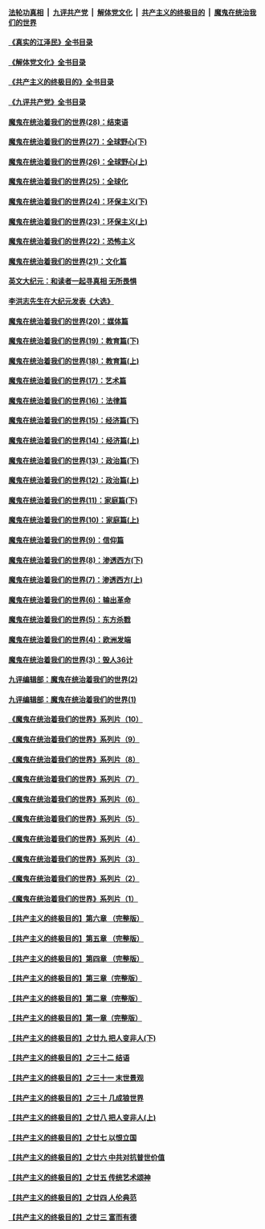 ####  [法轮功真相](../../../../basic/blob/master/README.md?t=06191502) &nbsp;|&nbsp; [九评共产党](../../../../9ping.md/blob/master/README.md?t=06191502) &nbsp;|&nbsp; [解体党文化](../../../../jtdwh.md/blob/master/README.md?t=06191502)  &nbsp;|&nbsp; [共产主义的终极目的](../../../../gczydzjmd.md/blob/master/README.md?t=06191502) &nbsp;|&nbsp; [魔鬼在统治我们的世界](../../../../mgztzwmdsj.md/blob/master/README.md?t=06191502) 

#### [《真实的江泽民》全书目录](../pages/nsc422/n13721399.md?t=06191502) 

#### [《解体党文化》全书目录](../pages/nsc422/n13721157.md?t=06191502) 

#### [《共产主义的终极目的》全书目录](../pages/nsc422/n13721048.md?t=06191502) 

#### [《九评共产党》全书目录](../pages/nsc422/n13708085.md?t=06191502) 

#### [魔鬼在统治着我们的世界(28)：结束语](../pages/nsc422/n10936246.md?t=06191502) 

#### [魔鬼在统治着我们的世界(27)：全球野心(下)](../pages/nsc422/n10928319.md?t=06191502) 

#### [魔鬼在统治着我们的世界(26)：全球野心(上)](../pages/nsc422/n10900318.md?t=06191502) 

#### [魔鬼在统治着我们的世界(25)：全球化](../pages/nsc422/n10788205.md?t=06191502) 

#### [魔鬼在统治着我们的世界(24)：环保主义(下)](../pages/nsc422/n10695307.md?t=06191502) 

#### [魔鬼在统治着我们的世界(23)：环保主义(上)](../pages/nsc422/n10688613.md?t=06191502) 

#### [魔鬼在统治着我们的世界(22)：恐怖主义](../pages/nsc422/n10614727.md?t=06191502) 

#### [魔鬼在统治着我们的世界(21)：文化篇](../pages/nsc422/n10597706.md?t=06191502) 

#### [英文大纪元：和读者一起寻真相 无所畏惧](../pages/nsc422/n12542027.md?t=06191502) 

#### [李洪志先生在大纪元发表《大选》](../pages/nsc422/n12534746.md?t=06191502) 

#### [魔鬼在统治着我们的世界(20)：媒体篇](../pages/nsc422/n10586579.md?t=06191502) 

#### [魔鬼在统治着我们的世界(19)：教育篇(下)](../pages/nsc422/n10564808.md?t=06191502) 

#### [魔鬼在统治着我们的世界(18)：教育篇(上)](../pages/nsc422/n10526970.md?t=06191502) 

#### [魔鬼在统治着我们的世界(17)：艺术篇](../pages/nsc422/n10499093.md?t=06191502) 

#### [魔鬼在统治着我们的世界(16)：法律篇](../pages/nsc422/n10485969.md?t=06191502) 

#### [魔鬼在统治着我们的世界(15)：经济篇(下)](../pages/nsc422/n10469975.md?t=06191502) 

#### [魔鬼在统治着我们的世界(14)：经济篇(上)](../pages/nsc422/n10457370.md?t=06191502) 

#### [魔鬼在统治着我们的世界(13)：政治篇(下)](../pages/nsc422/n10448270.md?t=06191502) 

#### [魔鬼在统治着我们的世界(12)：政治篇(上)](../pages/nsc422/n10444576.md?t=06191502) 

#### [魔鬼在统治着我们的世界(11)：家庭篇(下)](../pages/nsc422/n10440961.md?t=06191502) 

#### [魔鬼在统治着我们的世界(10)：家庭篇(上)](../pages/nsc422/n10435448.md?t=06191502) 

#### [魔鬼在统治着我们的世界(9)：信仰篇](../pages/nsc422/n10432159.md?t=06191502) 

#### [魔鬼在统治着我们的世界(8)：渗透西方(下)](../pages/nsc422/n10429603.md?t=06191502) 

#### [魔鬼在统治着我们的世界(7)：渗透西方(上)](../pages/nsc422/n10426013.md?t=06191502) 

#### [魔鬼在统治着我们的世界(6)：输出革命](../pages/nsc422/n10421536.md?t=06191502) 

#### [魔鬼在统治着我们的世界(5)：东方杀戮](../pages/nsc422/n10417707.md?t=06191502) 

#### [魔鬼在统治着我们的世界(4)：欧洲发端](../pages/nsc422/n10414890.md?t=06191502) 

#### [魔鬼在统治着我们的世界(3)：毁人36计](../pages/nsc422/n10411583.md?t=06191502) 

#### [九评编辑部：魔鬼在统治着我们的世界(2)](../pages/nsc422/n10410036.md?t=06191502) 

#### [九评编辑部：魔鬼在统治着我们的世界(1)](../pages/nsc422/n10406825.md?t=06191502) 

#### [《魔鬼在统治着我们的世界》系列片（10）](../pages/nsc422/n12292670.md?t=06191502) 

#### [《魔鬼在统治着我们的世界》系列片（9）](../pages/nsc422/n12290859.md?t=06191502) 

#### [《魔鬼在统治着我们的世界》系列片（8）](../pages/nsc422/n12287445.md?t=06191502) 

#### [《魔鬼在统治着我们的世界》系列片（7）](../pages/nsc422/n12283425.md?t=06191502) 

#### [《魔鬼在统治着我们的世界》系列片（6）](../pages/nsc422/n12282314.md?t=06191502) 

#### [《魔鬼在统治着我们的世界》系列片（5）](../pages/nsc422/n12281419.md?t=06191502) 

#### [《魔鬼在统治着我们的世界》系列片（4）](../pages/nsc422/n12274024.md?t=06191502) 

#### [《魔鬼在统治着我们的世界》系列片（3）](../pages/nsc422/n12271322.md?t=06191502) 

#### [《魔鬼在统治着我们的世界》系列片（2）](../pages/nsc422/n12269049.md?t=06191502) 

#### [《魔鬼在统治着我们的世界》系列片（1）](../pages/nsc422/n12267575.md?t=06191502) 

#### [【共产主义的终极目的】第六章 （完整版）](../pages/nsc422/n11428913.md?t=06191502) 

#### [【共产主义的终极目的】第五章 （完整版）](../pages/nsc422/n11428912.md?t=06191502) 

#### [【共产主义的终极目的】第四章 （完整版）](../pages/nsc422/n11428907.md?t=06191502) 

#### [【共产主义的终极目的】第三章（完整版）](../pages/nsc422/n11428848.md?t=06191502) 

#### [【共产主义的终极目的】第二章（完整版）](../pages/nsc422/n11428831.md?t=06191502) 

#### [【共产主义的终极目的】第一章（完整版）](../pages/nsc422/n11417651.md?t=06191502) 

#### [【共产主义的终极目的】之廿九 把人变非人(下)](../pages/nsc422/n11344140.md?t=06191502) 

#### [【共产主义的终极目的】之三十二 结语](../pages/nsc422/n11360535.md?t=06191502) 

#### [【共产主义的终极目的】之三十一 末世景观](../pages/nsc422/n11351129.md?t=06191502) 

#### [【共产主义的终极目的】之三十 几成狼世界](../pages/nsc422/n11348280.md?t=06191502) 

#### [【共产主义的终极目的】之廿八 把人变非人(上)](../pages/nsc422/n11340492.md?t=06191502) 

#### [【共产主义的终极目的】之廿七 以恨立国](../pages/nsc422/n11336944.md?t=06191502) 

#### [【共产主义的终极目的】之廿六 中共对抗普世价值](../pages/nsc422/n11324785.md?t=06191502) 

#### [【共产主义的终极目的】之廿五 传统艺术颂神](../pages/nsc422/n11296396.md?t=06191502) 

#### [【共产主义的终极目的】之廿四 人伦典范](../pages/nsc422/n11296397.md?t=06191502) 

#### [【共产主义的终极目的】之廿三 富而有德](../pages/nsc422/n11283598.md?t=06191502) 

